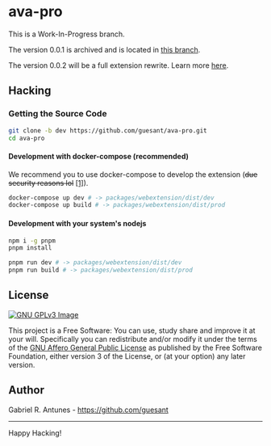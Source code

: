 # ava-pro

This is a Work-In-Progress branch.

The version 0.0.1 is archived and is located in [this branch](https://github.com/guesant/ava-pro/tree/0.0.1).

The version 0.0.2 will be a full extension rewrite. Learn more [here](https://github.com/guesant/ava-pro/issues/11).

## Hacking

### Getting the Source Code

```sh
git clone -b dev https://github.com/guesant/ava-pro.git
cd ava-pro
```

#### Development with docker-compose (recommended)

We recommend you to use docker-compose to develop the extension (~~due security reasons lol~~ [[1]](https://thehackernews.com/2021/10/popular-npm-package-hijacked-to-publish.html)).

```sh
docker-compose up dev # -> packages/webextension/dist/dev
docker-compose up build # -> packages/webextension/dist/prod
```

#### Development with your system's nodejs

```sh
npm i -g pnpm
pnpm install
```

```sh
pnpm run dev # -> packages/webextension/dist/dev
pnpm run build # -> packages/webextension/dist/prod
```

## License

[![GNU GPLv3 Image](https://www.gnu.org/graphics/gplv3-127x51.png)](http://www.gnu.org/licenses/gpl-3.0.en.html)

This project is a Free Software: You can use, study share and improve it at your
will. Specifically you can redistribute and/or modify it under the terms of the
[GNU Affero General Public License](https://www.gnu.org/licenses/agpl-3.0.html) as
published by the Free Software Foundation, either version 3 of the License, or
(at your option) any later version.

## Author

Gabriel R. Antunes - <https://github.com/guesant>

---

Happy Hacking!
